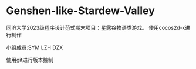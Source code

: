 # Genshen-like-Stardew-Valley
同济大学2023级程序设计范式期末项目：星露谷物语类游戏。
使用cocos2d-x进行制作

小组成员:SYM LZH DZX

使用git进行版本控制
